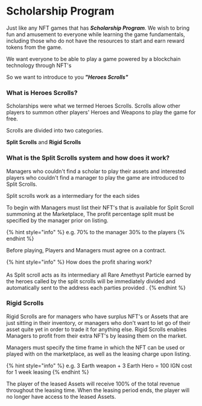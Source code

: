 # Scholarship Program

Just like any NFT games that has _**Scholarship Program**_. We wish to bring fun and amusement to everyone while learning the game fundamentals, including those who do not have the resources to start and earn reward tokens from the game.

We want everyone to be able to play a game powered by a blockchain technology through NFT's

So we want to introduce to you _**"Heroes Scrolls"**_

### What is Heroes Scrolls?

Scholarships were what we termed Heroes Scrolls. Scrolls allow other players to summon other players' Heroes and Weapons to play the game for free.

Scrolls are divided into two categories.

**Split Scrolls** and **Rigid Scrolls**

### What is the Split Scrolls system and how does it work?

Managers who couldn't find a scholar to play their assets and interested players who couldn't find a manager to play the game are introduced to Split Scrolls.

Split scrolls work as a intermediary for the each sides

To begin with Managers must list their NFT's that is available for Split Scroll summoning at the Marketplace, The profit percentage split must be specified by the manager prior on listing.

{% hint style="info" %}
e.g. 70% to the manager 30% to the players
{% endhint %}

Before playing, Players and Managers must agree on a contract.

{% hint style="info" %}
How does the profit sharing work?\
\
As Split scroll acts as its intermediary all Rare Amethyst Particle earned by the heroes called by the split scrolls will be immediately divided and automatically sent to the address each parties provided .
{% endhint %}

### Rigid Scrolls

Rigid Scrolls are for managers who have surplus NFT's or Assets that are just sitting in their inventory, or managers who don't want to let go of their asset quite yet in order to trade it for anything else. Rigid Scrolls enables Managers to profit from their extra NFT's by leasing them on the market.

Managers must specify the time frame in which the NFT can be used or played with on the marketplace, as well as the leasing charge upon listing.

{% hint style="info" %}
e.g. 3 Earth weapon + 3 Earth Hero = 100 IGN cost for 1 week leasing
{% endhint %}

The player of the leased Assets will receive 100% of the total revenue throughout the leasing time. When the leasing period ends, the player will no longer have access to the leased Assets.
